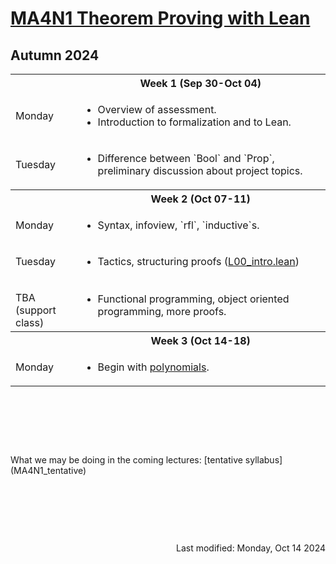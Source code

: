 <script type="text/javascript" id="MathJax-script" async
  src="https://cdn.jsdelivr.net/npm/mathjax@3/es5/tex-mml-chtml.js">
</script>
<script>
  MathJax = {
    tex: {
      inlineMath: [['$', '$']]
    }
  };
</script>

<!-- https://www.geeksforgeeks.org/how-to-reload-page-only-once-in-javascript/ -->
<script type='text/javascript'>
  (() => {
      if (window.localStorage) {
          if (!localStorage.getItem('reload')) {
              localStorage['reload'] = true;
              window.location.reload();
          } else {
              localStorage.removeItem('reload');
          }
      }
  })();
</script>
# [MA4N1 Theorem Proving with Lean](https://adomani.github.io/Syllabus/MA4N1/toc)
## Autumn 2024

<table>
  <tbody>
<!--  ##################  Week 1  ################## -->
    <tr><th></th><th style="text-align: center">Week 1 (Sep 30-Oct 04)</th></tr>
    <tr><td>Monday</td>
      <td>
        <ul>
          <li>Overview of assessment.</li>
          <li>Introduction to formalization and to Lean.</li>
        </ul>
      </td>
    </tr>
    <tr><td>Tuesday</td>
      <td>
        <ul>
          <li>Difference between `Bool` and `Prop`, preliminary discussion about project topics.</li>
        </ul>
      </td>
    </tr>
<!--  ##################  Week 2  ################## -->
    <tr><th></th><th style="text-align: center">Week 2 (Oct 07-11)</th></tr>
    <tr><td>Monday</td>
      <td>
        <ul>
          <li>Syntax, infoview, `rfl`, `inductive`s.</li>
        </ul>
      </td>
    </tr>
    <tr><td>Tuesday</td>
      <td>
        <ul>
          <li>Tactics, structuring proofs (<a href="https://github.com/adomani/MA4N1_Theorem_proving_with_Lean/blob/master/MA4N1/L00_intro.lean">L00_intro.lean</a>)</li>
        </ul>
      </td>
    </tr>
    <tr><td><p style="margin-bottom:0;">TBA</p><p style="margin : 0; padding-top:0;">(support class)</p></td>
      <td>
        <ul>
          <li>Functional programming, object oriented programming, more proofs.</li>
        </ul>
      </td>
    </tr>
<!--  ##################  Week 3  ################## -->
    <tr><th></th><th style="text-align: center">Week 3 (Oct 14-18)</th></tr>
    <tr><td>Monday</td>
      <td>
        <ul>
          <li>Begin with <a href="https://github.com/adomani/MA4N1_Theorem_proving_with_Lean/blob/master/MA4N1/L01_polynomials.lean">polynomials</a>.</li>
        </ul>
      </td>
    </tr>
  </tbody>
</table>
<p>&nbsp;</p><p>&nbsp;</p><p>&nbsp;</p>
What we may be doing in the coming lectures: [tentative syllabus](MA4N1_tentative)
<p>&nbsp;</p><p>&nbsp;</p><p>&nbsp;</p>
<div style="text-align: right">Last modified: Monday, Oct 14 2024</div>

